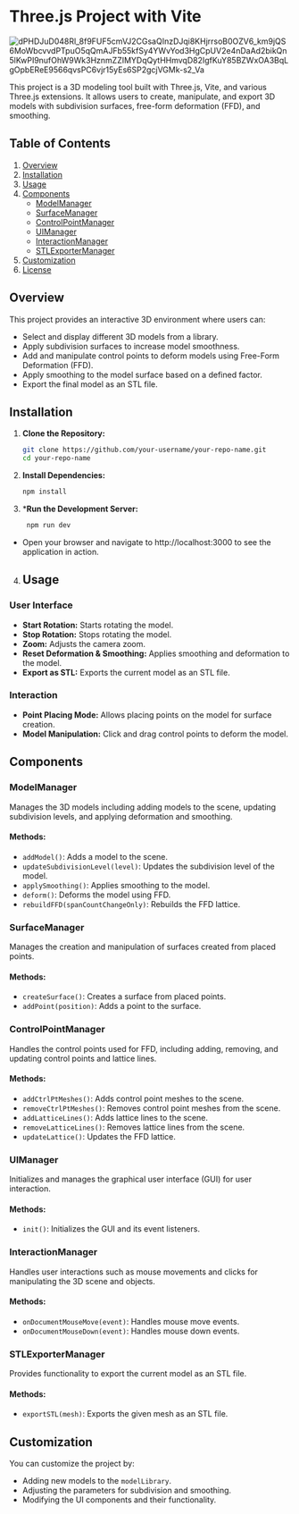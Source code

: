 # Three.js Project with Vite
![dPHDJuD048Rl_8f9FUF5cmVJ2CGsaQInzDJqi8KHjrrsoB0OZV6_km9jQS6MoWbcvvdPTpuO5qQmAJFb55kfSy4YWvYod3HgCpUV2e4nDaAd2bikQn5lKwPI9nufOhW9Wk3HznmZZIMYDqQytHHmvqD82IgfKuY85BZWxOA3BqLgOpbEReE9566qvsPC6vjr15yEs6SP2gcjVGMk-s2_Va](https://github.com/tahircivann/Three.js-Project-with-Vite/assets/69795597/93cd2f10-097c-49ad-b1ad-90da4b963823)

This project is a 3D modeling tool built with Three.js, Vite, and various Three.js extensions. It allows users to create, manipulate, and export 3D models with subdivision surfaces, free-form deformation (FFD), and smoothing.

## Table of Contents

1. [Overview](#overview)
2. [Installation](#installation)
3. [Usage](#usage)
4. [Components](#components)
    - [ModelManager](#modelmanager)
    - [SurfaceManager](#surfacemanager)
    - [ControlPointManager](#controlpointmanager)
    - [UIManager](#uimanager)
    - [InteractionManager](#interactionmanager)
    - [STLExporterManager](#stlexportermanager)
5. [Customization](#customization)
6. [License](#license)

## Overview

This project provides an interactive 3D environment where users can:
- Select and display different 3D models from a library.
- Apply subdivision surfaces to increase model smoothness.
- Add and manipulate control points to deform models using Free-Form Deformation (FFD).
- Apply smoothing to the model surface based on a defined factor.
- Export the final model as an STL file.

## Installation

1. **Clone the Repository:**

   ```bash
   git clone https://github.com/your-username/your-repo-name.git
   cd your-repo-name
   ```

2. **Install Dependencies:**
   ```bash
   npm install
   ```

3. ***Run the Development Server:**
   ```bash
    npm run dev
   ```
  - Open your browser and navigate to http://localhost:3000 to see the application in action.


4. ## Usage

### User Interface

- **Start Rotation:** Starts rotating the model.
- **Stop Rotation:** Stops rotating the model.
- **Zoom:** Adjusts the camera zoom.
- **Reset Deformation & Smoothing:** Applies smoothing and deformation to the model.
- **Export as STL:** Exports the current model as an STL file.

### Interaction

- **Point Placing Mode:** Allows placing points on the model for surface creation.
- **Model Manipulation:** Click and drag control points to deform the model.

## Components

### ModelManager

Manages the 3D models including adding models to the scene, updating subdivision levels, and applying deformation and smoothing.

#### Methods:
- `addModel()`: Adds a model to the scene.
- `updateSubdivisionLevel(level)`: Updates the subdivision level of the model.
- `applySmoothing()`: Applies smoothing to the model.
- `deform()`: Deforms the model using FFD.
- `rebuildFFD(spanCountChangeOnly)`: Rebuilds the FFD lattice.

### SurfaceManager

Manages the creation and manipulation of surfaces created from placed points.

#### Methods:
- `createSurface()`: Creates a surface from placed points.
- `addPoint(position)`: Adds a point to the surface.

### ControlPointManager

Handles the control points used for FFD, including adding, removing, and updating control points and lattice lines.

#### Methods:
- `addCtrlPtMeshes()`: Adds control point meshes to the scene.
- `removeCtrlPtMeshes()`: Removes control point meshes from the scene.
- `addLatticeLines()`: Adds lattice lines to the scene.
- `removeLatticeLines()`: Removes lattice lines from the scene.
- `updateLattice()`: Updates the FFD lattice.

### UIManager

Initializes and manages the graphical user interface (GUI) for user interaction.

#### Methods:
- `init()`: Initializes the GUI and its event listeners.

### InteractionManager

Handles user interactions such as mouse movements and clicks for manipulating the 3D scene and objects.

#### Methods:
- `onDocumentMouseMove(event)`: Handles mouse move events.
- `onDocumentMouseDown(event)`: Handles mouse down events.

### STLExporterManager

Provides functionality to export the current model as an STL file.

#### Methods:
- `exportSTL(mesh)`: Exports the given mesh as an STL file.

## Customization

You can customize the project by:

- Adding new models to the `modelLibrary`.
- Adjusting the parameters for subdivision and smoothing.
- Modifying the UI components and their functionality.
